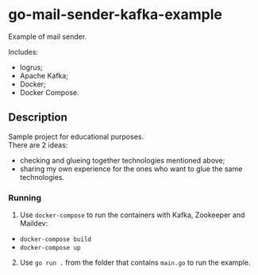 # go-mail-sender-kafka-example
Example of mail sender.

Includes:    
- logrus;  
- Apache Kafka;  
- Docker;
- Docker Compose.

## Description

Sample project for educational purposes.  
There are 2 ideas:  
- checking and glueing together technologies mentioned above;
- sharing my own experience for the ones who want to glue the same technologies.

### Running

1) Use `docker-compose` to run the containers with Kafka, Zookeeper and Maildev:  
- `docker-compose build`  
- `docker-compose up`  
  
2) Use `go run .` from the folder that contains `main.go` to run the example.